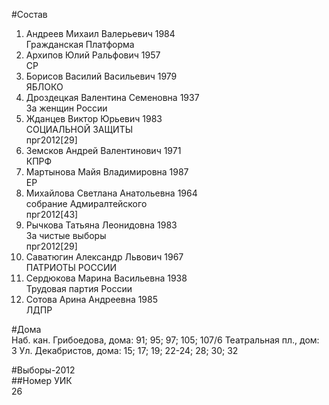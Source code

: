#Состав  
1. Андреев Михаил Валерьевич 1984  
    Гражданская Платформа  
2. Архипов Юлий Ральфович 1957  
    СР  
3. Борисов Василий Васильевич 1979  
    ЯБЛОКО  
4. Дроздецкая Валентина Семеновна 1937  
    За женщин России  
5. Жданцев Виктор Юрьевич 1983  
    СОЦИАЛЬНОЙ ЗАЩИТЫ  
    прг2012[29]  
6. Земсков Андрей Валентинович 1971  
    КПРФ  
7. Мартынова Майя Владимировна 1987  
    ЕР  
8. Михайлова Светлана Анатольевна 1964  
    собрание Адмиралтейского  
    прг2012[43]  
9. Рычкова Татьяна Леонидовна 1983  
    За чистые выборы  
    прг2012[29]  
10. Саватюгин Александр Львович 1967  
    ПАТРИОТЫ РОССИИ  
11. Сердюкова Марина Васильевна 1938  
    Трудовая партия России  
12. Сотова Арина Андреевна 1985  
    ЛДПР  
  
#Дома  
Наб. кан. Грибоедова, дома: 91; 95; 97; 105; 107/6 Театральная пл., дом: 3 Ул. Декабристов, дома: 15; 17; 19; 22-24; 28; 30; 32  
  
#Выборы-2012  
##Номер УИК  
26  
